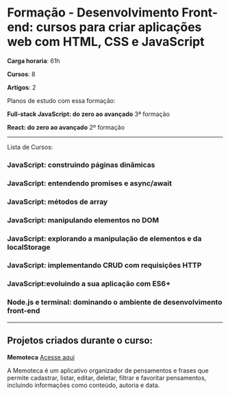 # Formação - Desenvolvimento Front-end: cursos para criar aplicações web com HTML, CSS e JavaScript

**Carga horaria**: 61h

**Cursos**: 8

**Artigos**: 2

Planos de estudo com essa formação:

**Full-stack JavaScript: do zero ao avançado** 3ª formação

**React: do zero ao avançado** 2º formação

---

Lista de Cursos:

### JavaScript: construindo páginas dinâmicas

### JavaScript: entendendo promises e async/await

### JavaScript: métodos de array

### JavaScript: manipulando elementos no DOM

### JavaScript: explorando a manipulação de elementos e da localStorage

### JavaScript: implementando CRUD com requisições HTTP

### JavaScript:evoluindo a sua aplicação com ES6+

### Node.js e terminal: dominando o ambiente de desenvolvimento front-end

---

## Projetos criados durante o curso:

**Memoteca** [Acesse aqui](https://formacao-desenvolvimento-front-end.vercel.app/)

A Memoteca é um aplicativo organizador de pensamentos e frases que permite cadastrar, listar, editar, deletar, filtrar e favoritar pensamentos, incluindo informações como conteúdo, autoria e data.


